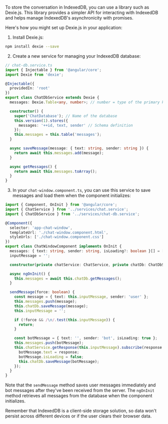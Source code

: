 To store the conversation in IndexedDB, you can use a library such as Dexie.js. This library provides a simpler API for interacting with IndexedDB and helps manage IndexedDB's asynchronicity with promises.

Here's how you might set up Dexie.js in your application:

1. Install Dexie.js:

```bash
npm install dexie --save
```

2. Create a new service for managing your IndexedDB database:

```typescript
// chat-db.service.ts
import { Injectable } from '@angular/core';
import Dexie from 'dexie';

@Injectable({
  providedIn: 'root'
})
export class ChatDbService extends Dexie {
  messages: Dexie.Table<any, number>; // number = type of the primary key

  constructor() {
    super('ChatDatabase'); // Name of the database
    this.version(1).stores({
      messages: '++id, text, sender' // Schema definition
    });
    this.messages = this.table('messages');
  }

  async saveMessage(message: { text: string, sender: string }) {
    return await this.messages.add(message);
  }

  async getMessages() {
    return await this.messages.toArray();
  }
}
```

3. In your `chat-window.component.ts`, you can use this service to save messages and load them when the component initializes:

```typescript
import { Component, OnInit } from '@angular/core';
import { ChatService } from '../services/chat.service';
import { ChatDbService } from '../services/chat-db.service';

@Component({
  selector: 'app-chat-window',
  templateUrl: './chat-window.component.html',
  styleUrls: ['./chat-window.component.css']
})
export class ChatWindowComponent implements OnInit {
  messages: { text: string, sender: string, isLoading?: boolean }[] = [];
  inputMessage = '';

  constructor(private chatService: ChatService, private chatDb: ChatDbService) { }

  async ngOnInit() {
    this.messages = await this.chatDb.getMessages();
  }

  sendMessage(force: boolean) {
    const message = { text: this.inputMessage, sender: 'user' };
    this.messages.push(message);
    this.chatDb.saveMessage(message);
    this.inputMessage = '';

    if (!force && /\n/.test(this.inputMessage)) {
      return;
    }

    const botMessage = { text: '', sender: 'bot', isLoading: true };
    this.messages.push(botMessage);
    this.chatService.getResponse(this.inputMessage).subscribe(response => {
      botMessage.text = response;
      botMessage.isLoading = false;
      this.chatDb.saveMessage(botMessage);
    });
  }
}
```

Note that the `sendMessage` method saves user messages immediately and bot messages after they've been received from the server. The `ngOnInit` method retrieves all messages from the database when the component initializes.

Remember that IndexedDB is a client-side storage solution, so data won't persist across different devices or if the user clears their browser data.